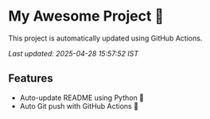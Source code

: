 # My Awesome Project 🚀

This project is automatically updated using GitHub Actions.

_Last updated: 2025-04-28 15:57:52 IST_

## Features
- Auto-update README using Python 🐍
- Auto Git push with GitHub Actions 🤖
